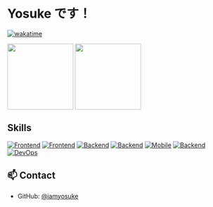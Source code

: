# Yosuke です！

[![wakatime](https://wakatime.com/badge/user/8643c4c8-39bf-4fb0-ab2e-d4f5970ea787.svg)](https://wakatime.com/@8643c4c8-39bf-4fb0-ab2e-d4f5970ea787)

<p align="left">
    <img align="center" height="150px" src="https://github-readme-stats-tau-livid-19.vercel.app/api/top-langs/?username=iamyosuke&hide=css,scss,makefile,html&layout=compact&theme=radical">
    <img align="center" height="150px" src="https://github-readme-stats-tau-livid-19.vercel.app/api?username=iamyosuke&count_private=true&show_icons=true&theme=radical&include_orgs=true">
</p>
<!-- ![trophy](https://github-profile-trophy.vercel.app/?username=iamyosuke) -->

## Skills

[![Frontend](https://skillicons.dev/icons?i=html,css,sass,js,ts)](https://skillicons.dev)
[![Frontend](https://skillicons.dev/icons?i=react,nextjs,jquery)](https://skillicons.dev)
[![Backend](https://skillicons.dev/icons?i=js,ts,ruby)](https://skillicons.dev)
[![Backend](https://skillicons.dev/icons?i=rails)](https://skillicons.dev)
[![Mobile](https://skillicons.dev/icons?i=swift)](https://skillicons.dev)
[![Backend](https://skillicons.dev/icons?i=firebase)](https://skillicons.dev)
[![DevOps](https://skillicons.dev/icons?i=git,github)](https://skillicons.dev)

## 📫 Contact

- GitHub: [@iamyosuke](https://github.com/iamyosuke)
  <!-- - Twitter: [@yourtwitter](https://twitter.com/yourtwitter) -->
  <!-- - LinkedIn: [Your Name](https://www.linkedin.com/in/yourprofile) -->

